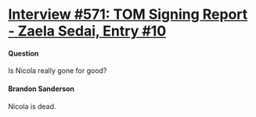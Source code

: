 # [Interview #571: TOM Signing Report - Zaela Sedai, Entry #10](https://www.theoryland.com/intvmain.php?i=571#10)

#### Question

Is Nicola really gone for good?

#### Brandon Sanderson

Nicola is dead.

